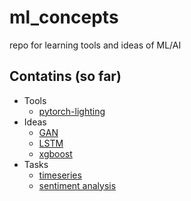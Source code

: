 # ml_concepts
repo for learning tools and ideas of ML/AI

## Contatins (so far)
* Tools
    - [pytorch-lighting](https://github.com/MKaczkow/ml_concepts/tree/main/tools/pytorch_lighting)
* Ideas
    - [GAN](https://github.com/MKaczkow/ml_concepts/tree/main/tools/pytorch_lighting)
    - [LSTM](https://github.com/MKaczkow/ml_concepts/tree/main/ideas/lstm)
    - [xgboost](https://github.com/MKaczkow/ml_concepts/tree/main/ideas/xgboost)
* Tasks
    - [timeseries](https://github.com/MKaczkow/ml_concepts/tree/main/tasks/timeseries)
    - [sentiment analysis](https://github.com/MKaczkow/ml_concepts/tree/main/tasks/sentiment_analysis)
